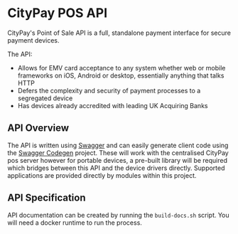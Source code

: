 CityPay POS API
===============

CityPay's Point of Sale API is a full, standalone payment interface for secure payment devices. 

The API:
   
- Allows for EMV card acceptance to any system whether web or mobile frameworks on iOS, Android or desktop, essentially 
    anything that talks HTTP
- Defers the complexity and security of payment processes to a segregated device
- Has devices already accredited with leading UK Acquiring Banks

## API Overview

The API is written using [Swagger](https://swagger.io) and can easily generate client code using the [Swagger Codegen](https://swagger.io/swagger-codegen/) 
project. These will work with the centralised CityPay pos server however for portable devices, a pre-built library will
be required which bridges between this API and the device drivers directly. Supported applications are provided directly
by modules within this project.

## API Specification

API documentation can be created by running the `build-docs.sh` script. You will need a docker
runtime to run the process. 

